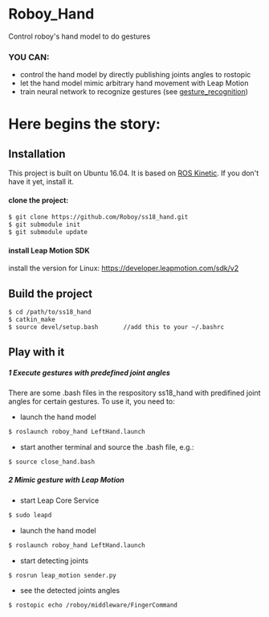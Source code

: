 # Roboy_Hand
Control roboy's hand model to do gestures

### YOU CAN:
  - control the hand model by directly publishing joints angles to rostopic
  - let the hand model mimic arbitrary hand movement with Leap Motion
  - train neural network to recognize gestures (see [gesture_recognition]) 

# Here begins the story:
## Installation
This project is built on Ubuntu 16.04. 
It is based on [ROS Kinetic]. If you don't have it yet, install it.
#### clone the project:
```sh
$ git clone https://github.com/Roboy/ss18_hand.git
$ git submodule init
$ git submodule update
```
#### install Leap Motion SDK
install the version for Linux: https://developer.leapmotion.com/sdk/v2

## Build the project
```sh
$ cd /path/to/ss18_hand
$ catkin_make
$ source devel/setup.bash       //add this to your ~/.bashrc
```
## Play with it
##### 1 Execute gestures with predefined joint angles
There are some .bash files in the respository ss18_hand with predifined joint angles for certain gestures. To use it, you need to:
- launch the hand model
```sh
$ roslaunch roboy_hand LeftHand.launch 
```
- start another terminal and source the .bash file, e.g.:
```sh
$ source close_hand.bash 
```

##### 2 Mimic gesture with Leap Motion
- start Leap Core Service
```sh
$ sudo leapd
```
- launch the hand model
```sh
$ roslaunch roboy_hand LeftHand.launch 
```
- start detecting joints
```sh
$ rosrun leap_motion sender.py
```
- see the detected joints angles
```sh
$ rostopic echo /roboy/middleware/FingerCommand 
```



   [gesture_recognition]: <https://github.com/Roboy/ss18_hand/tree/devel/src/roboy_hand/gesture_recognition>
   [ROS Kinetic]: <http://wiki.ros.org/kinetic/Installation>

  
